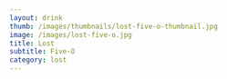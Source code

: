 ```yaml
---
layout: drink
thumb: /images/thumbnails/lost-five-o-thumbnail.jpg
image: /images/lost-five-o.jpg
title: Lost
subtitle: Five-O
category: lost
---
```


